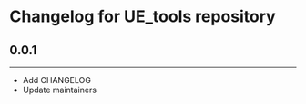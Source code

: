 # Changelog for UE_tools repository

## 0.0.1 ##
------------------------
* Add CHANGELOG
* Update maintainers